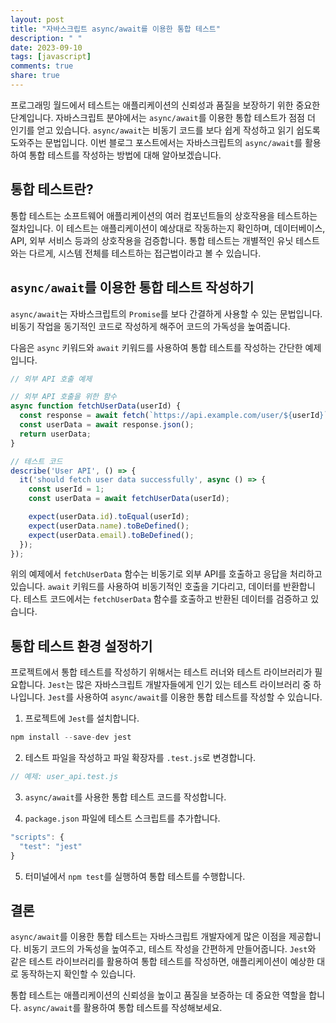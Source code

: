 ```yaml
---
layout: post
title: "자바스크립트 async/await를 이용한 통합 테스트"
description: " "
date: 2023-09-10
tags: [javascript]
comments: true
share: true
---
```


프로그래밍 월드에서 테스트는 애플리케이션의 신뢰성과 품질을 보장하기 위한 중요한 단계입니다. 자바스크립트 분야에서는 `async/await`를 이용한 통합 테스트가 점점 더 인기를 얻고 있습니다. `async/await`는 비동기 코드를 보다 쉽게 작성하고 읽기 쉽도록 도와주는 문법입니다. 이번 블로그 포스트에서는 자바스크립트의 `async/await`를 활용하여 통합 테스트를 작성하는 방법에 대해 알아보겠습니다.

## 통합 테스트란?

통합 테스트는 소프트웨어 애플리케이션의 여러 컴포넌트들의 상호작용을 테스트하는 절차입니다. 이 테스트는 애플리케이션이 예상대로 작동하는지 확인하며, 데이터베이스, API, 외부 서비스 등과의 상호작용을 검증합니다. 통합 테스트는 개별적인 유닛 테스트와는 다르게, 시스템 전체를 테스트하는 접근법이라고 볼 수 있습니다.

## `async/await`를 이용한 통합 테스트 작성하기

`async/await`는 자바스크립트의 `Promise`를 보다 간결하게 사용할 수 있는 문법입니다. 비동기 작업을 동기적인 코드로 작성하게 해주어 코드의 가독성을 높여줍니다.

다음은 `async` 키워드와 `await` 키워드를 사용하여 통합 테스트를 작성하는 간단한 예제입니다.

```javascript
// 외부 API 호출 예제

// 외부 API 호출을 위한 함수
async function fetchUserData(userId) {
  const response = await fetch(`https://api.example.com/user/${userId}`);
  const userData = await response.json();
  return userData;
}

// 테스트 코드
describe('User API', () => {
  it('should fetch user data successfully', async () => {
    const userId = 1;
    const userData = await fetchUserData(userId);

    expect(userData.id).toEqual(userId);
    expect(userData.name).toBeDefined();
    expect(userData.email).toBeDefined();
  });
});
```

위의 예제에서 `fetchUserData` 함수는 비동기로 외부 API를 호출하고 응답을 처리하고 있습니다. `await` 키워드를 사용하여 비동기적인 호출을 기다리고, 데이터를 반환합니다. 테스트 코드에서는 `fetchUserData` 함수를 호출하고 반환된 데이터를 검증하고 있습니다.

## 통합 테스트 환경 설정하기

프로젝트에서 통합 테스트를 작성하기 위해서는 테스트 러너와 테스트 라이브러리가 필요합니다. `Jest`는 많은 자바스크립트 개발자들에게 인기 있는 테스트 라이브러리 중 하나입니다. `Jest`를 사용하여 `async/await`를 이용한 통합 테스트를 작성할 수 있습니다.

1. 프로젝트에 `Jest`를 설치합니다.
```javascript
npm install --save-dev jest
```

2. 테스트 파일을 작성하고 파일 확장자를 `.test.js`로 변경합니다.
```javascript
// 예제: user_api.test.js
```

3. `async/await`를 사용한 통합 테스트 코드를 작성합니다.

4. `package.json` 파일에 테스트 스크립트를 추가합니다.
```javascript
"scripts": {
  "test": "jest"
}
```

5. 터미널에서 `npm test`를 실행하여 통합 테스트를 수행합니다.

## 결론

`async/await`를 이용한 통합 테스트는 자바스크립트 개발자에게 많은 이점을 제공합니다. 비동기 코드의 가독성을 높여주고, 테스트 작성을 간편하게 만들어줍니다. `Jest`와 같은 테스트 라이브러리를 활용하여 통합 테스트를 작성하면, 애플리케이션이 예상한 대로 동작하는지 확인할 수 있습니다.

통합 테스트는 애플리케이션의 신뢰성을 높이고 품질을 보증하는 데 중요한 역할을 합니다. `async/await`를 활용하여 통합 테스트를 작성해보세요.